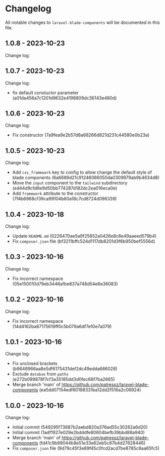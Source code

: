 # Changelog

All notable changes to `laravel-blade-components` will be documented in this file.

## 1.0.8 - 2023-10-23

Change log:

## 1.0.7 - 2023-10-23

Change log:

- fix default constuctor parameter (a01da456a7c1201d9632e4198809dc36143e480d)

## 1.0.6 - 2023-10-23

Change log:

- Fix constructor (7a9fea9e2b57d8a68266d821d231c44580e0b23a)

## 1.0.5 - 2023-10-23

Change log:

- Add `css_framework` key to config to allow change the default style of blade components (6a6689d21c91246066050da0309979ab9b4634d8)
- Move the `input` component to the `tailwind` subdirectory (ed44d9cfd6e9d50bb774287d182dc2ea016eca0e)
- Add `framework` attribute to the constructor (7f4b6968cf39ca99104b60a18c7cd8724d096339)

## 1.0.4 - 2023-10-18

Change log:

- Update `README.md` (0226470ae5a9f25652a0426e8c8e49aaeed579b4)
- Fix `composer.json` file (bf3211bffc524d1117db8201d3f6b950bef5556d)

## 1.0.3 - 2023-10-16

Change log:

- Fix incorrect namespace (05e150010d79eb3446afbe837a748d54e6e36083)

## 1.0.2 - 2023-10-16

Change log:

- Fix incorrect namespace (14d4162ba87175619ff0c5b079a6df7e10e7a079)

## 1.0.1 - 2023-10-16

Change log:

- Fix unclosed brackets (b9646966aa8e5df6175431def2dc49edda666028)
- Exclude `databse` from `paths` (e272b099878f7cf3a35185dd3d0fec68f7ba2665)
- Merge branch 'main' of https://github.com/patressz/laravel-blade-components (ea5dd07154edf60198331ba12dd2f516a2c06924)

## 1.0.0 - 2023-10-16

Change log:

- Initial commit (549295f73687b2aebd820a376ad55c30262a6d20)
- Initial commit (1adf1927e029e2bdddfe80604befb39bbd88a940)
- Merge branch 'main' of https://github.com/patressz/laravel-blade-components (fd41c9b99044b8e51e33e62eb5c87b4d27628446)
- Fix `composer.json` file (9d79c45f3e89f45c0fcd2acd7be8785c6aa65fc5)
